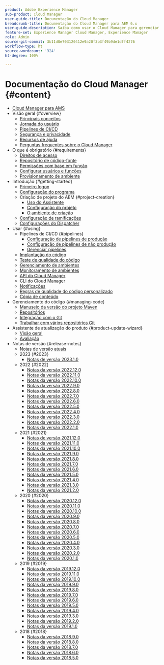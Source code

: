 ```yaml
---
product: Adobe Experience Manager
sub-product: Cloud Manager
user-guide-title: Documentação do Cloud Manager
breadcrumb-title: Documentação do Cloud Manager para AEM 6.x
user-guide-description: Saiba como usar o Cloud Manager para gerenciar manualmente o Adobe Experience Manager para AMS na nuvem.
feature-set: Experience Manager Cloud Manager, Experience Manager
role: Admin
source-git-commit: 3b11d8e703120412e9a20f3b3f49b9de1dff4276
workflow-type: ht
source-wordcount: '324'
ht-degree: 100%

---
```



# Documentação do Cloud Manager {#content}

+ [Cloud Manager para AMS](introduction.md)
+ Visão geral {#overview}
   + [Principais conceitos](overview/key-concepts.md)
   + [Jornada do usuário](overview/user-journey.md)
   + [Pipelines de CI/CD](overview/ci-cd-pipelines.md)
   + [Segurança e privacidade](overview/security-and-privacy.md)
   + [Recursos de ajuda](overview/help-resources.md)
   + [Perguntas frequentes sobre o Cloud Manager](overview/faqs.md)
+ O que é obrigatório {#requirements}
   + [Direitos de acesso](requirements/access-rights.md)
   + [Repositório de código-fonte](requirements/source-code-repository.md)
   + [Permissões com base em função](requirements/role-based-permissions.md)
   + [Configurar usuários e funções](requirements/users-and-roles.md)
   + [Provisionamento de ambiente](requirements/environment-provisioning.md)
+ Introdução {#getting-started}
   + [Primeiro logon](getting-started/first-time-login.md)
   + [Configuração do programa](getting-started/program-setup.md)
   + Criação de projeto do AEM {#project-creation}
      + [Uso do Assistente](getting-started/using-the-wizard.md)
      + [Configuração do projeto](getting-started/project-setup.md)
      + [O ambiente de criação](getting-started/build-environment.md)
   + [Configuração de ramificações](getting-started/configuring-branches.md)
   + [Configurações do Dispatcher](getting-started/dispatcher-configurations.md)
+ Usar {#using}
   + Pipelines de CI/CD {#pipelines}
      + [Configuração de pipelines de produção](using/production-pipelines.md)
      + [Configuração de pipelines de não produção](using/non-production-pipelines.md)
      + [Gerenciar pipelines](using/managing-pipelines.md)
   + [Implantação do código](using/code-deployment.md)
   + [Teste de qualidade do código](using/code-quality-testing.md)
   + [Gerenciamento de ambientes](using/managing-environments.md)
   + [Monitoramento de ambientes](using/monitoring-environments.md)
   + [API do Cloud Manager](https://developer.adobe.com/experience-cloud/cloud-manager/reference/api/)
   + [CLI do Cloud Manager](https://github.com/adobe/aio-cli-plugin-cloudmanager/blob/main/README.md)
   + [Notificações](using/notifications.md)
   + [Regras de qualidade do código personalizado](using/custom-code-quality-rules.md)
   + [Cópia de conteúdo](using/content-copy.md)
+ Gerenciamento do código {#managing-code}
   + [Manuseio da versão do projeto Maven](managing-code/maven-project-version.md)
   + [Repositórios](managing-code/repositories.md)
   + [Integração com o Git](managing-code/git-integration.md)
   + [Trabalhar com vários repositórios Git](managing-code/multiple-git-repos.md)
+ Assistente de atualização do produto {#product-update-wizard}
   + [Visão geral](product-update-wizard/overview.md)
   + [Avaliação](product-update-wizard/evaluation.md)
+ Notas de versão {#release-notes}
   + [Notas de versão atuais](release-notes/current.md)
   + 2023 {#2023}
      + [Notas de versão 2023.1.0](release-notes/2023/2023-1-0.md)
   + 2022 {#2022}
      + [Notas da versão 2022.12.0](release-notes/2022/2022-12-0.md)
      + [Notas da versão 2022.11.0](release-notes/2022/2022-11-0.md)
      + [Notas da versão 2022.10.0](release-notes/2022/2022-10-0.md)
      + [Notas da versão 2022.9.0](release-notes/2022/2022-9-0.md)
      + [Notas da versão 2022.8.0](release-notes/2022/2022-8-0.md)
      + [Notas da versão 2022.7.0](release-notes/2022/2022-7-0.md)
      + [Notas da versão 2022.6.0](release-notes/2022/2022-6-0.md)
      + [Notas da versão 2022.5.0](release-notes/2022/2022-5-0.md)
      + [Notas da versão 2022.4.0](release-notes/2022/2022-4-0.md)
      + [Notas da versão 2022.3.0](release-notes/2022/2022-3-0.md)
      + [Notas da versão 2022.2.0](release-notes/2022/2022-2-0.md)
      + [Notas da versão 2022.1.0](release-notes/2022/2022-1-0.md)
   + 2021 {#2021}
      + [Notas de versão 2021.12.0](release-notes/2021/2021-12-0.md)
      + [Notas da versão 2021.11.0](release-notes/2021/2021-11-0.md)
      + [Notas da versão 2021.10.0](release-notes/2021/2021-10-0.md)
      + [Notas da versão 2021.9.0](release-notes/2021/2021-9-0.md)
      + [Notas da versão 2021.8.0](release-notes/2021/2021-8-0.md)
      + [Notas da versão 2021.7.0](release-notes/2021/2021-7-0.md)
      + [Notas da versão 2021.6.0](release-notes/2021/2021-6-0.md)
      + [Notas da versão 2021.5.0](release-notes/2021/2021-5-0.md)
      + [Notas da versão 2021.4.0](release-notes/2021/2021-4-0.md)
      + [Notas da versão 2021.3.0](release-notes/2021/2021-3-0.md)
      + [Notas da versão 2021.2.0](release-notes/2021/2021-2-0.md)
   + 2020 {#2020}
      + [Notas da versão 2020.12.0](release-notes/2020/2020-12-0.md)
      + [Notas da versão 2020.11.0](release-notes/2020/2020-11-0.md)
      + [Notas da versão 2020.10.0](release-notes/2020/2020-10-0.md)
      + [Notas da versão 2020.9.0](release-notes/2020/2020-9-0.md)
      + [Notas da versão 2020.8.0](release-notes/2020/2020-8-0.md)
      + [Notas da versão 2020.7.0](release-notes/2020/2020-7-0.md)
      + [Notas da versão 2020.6.0](release-notes/2020/2020-6-0.md)
      + [Notas da versão 2020.5.0](release-notes/2020/2020-5-0.md)
      + [Notas da versão 2020.4.0](release-notes/2020/2020-4-0.md)
      + [Notas da versão 2020.3.0](release-notes/2020/2020-3-0.md)
      + [Notas da versão 2020.2.0](release-notes/2020/2020-2-0.md)
      + [Notas da versão 2020.1.0](release-notes/2020/2020-1-0.md)
   + 2019 {#2019}
      + [Notas da versão 2019.12.0](release-notes/2019/2019-12-0.md)
      + [Notas da versão 2019.11.0](release-notes/2019/2019-11-0.md)
      + [Notas da versão 2019.10.0](release-notes/2019/2019-10-0.md)
      + [Notas da versão 2019.9.0](release-notes/2019/2019-9-0.md)
      + [Notas da versão 2019.8.0](release-notes/2019/2019-8-0.md)
      + [Notas da versão 2019.7.0](release-notes/2019/2019-7-0.md)
      + [Notas da versão 2019.6.0](release-notes/2019/2019-6-0.md)
      + [Notas da versão 2019.5.0](release-notes/2019/2019-5-0.md)
      + [Notas da versão 2019.4.0](release-notes/2019/2019-4-0.md)
      + [Notas da versão 2019.3.0](release-notes/2019/2019-3-0.md)
      + [Notas da versão 2019.2.0](release-notes/2019/2019-2-0.md)
      + [Notas da versão 2019.1.0](release-notes/2019/2019-1-0.md)
   + 2018 {#2018}
      + [Notas da versão 2018.9.0](release-notes/2018/2018-9-0.md)
      + [Notas da versão 2018.8.0](release-notes/2018/2018-8-0.md)
      + [Notas da versão 2018.7.0](release-notes/2018/2018-7-0.md)
      + [Notas da versão 2018.6.0](release-notes/2018/2018-6-0.md)
      + [Notas da versão 2018.5.0](release-notes/2018/2018-5-0.md)
